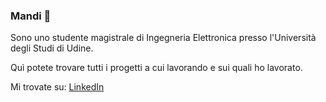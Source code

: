 ### Mandi 👋

Sono uno studente magistrale di Ingegneria Elettronica presso l'Università degli Studi di Udine.

Quì potete trovare tutti i progetti a cui lavorando e sui quali ho lavorato.

Mi trovate su: 
  <a href="https://www.linkedin.com/in/lorenzo-zaccomer"> <i class="fa fa-linkedin-square"></i> <span class="label">LinkedIn</span> </a>

<!--
**lorenzozaccomer/lorenzozaccomer** is a ✨ _special_ ✨ repository because its `README.md` (this file) appears on your GitHub profile.

Here are some ideas to get you started:

- 🔭 I’m currently working on ...
- 🌱 I’m currently learning ...
- 👯 I’m looking to collaborate on ...
- 🤔 I’m looking for help with ...
- 💬 Ask me about ...
- 📫 How to reach me: ...
- 😄 Pronouns: ...
- ⚡ Fun fact: ...


<p align="">
  <a href="https://www.linkedin.com/in/lorenzo-zaccomer" class="icon brands fa-linkedin"> <span class="label">LinkedIn</span> 
    </a>
</p>

-->
